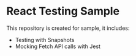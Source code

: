 # React Testing Sample

This repository is created for sample, it includes:

- Testing with Snapshots
- Mocking Fetch API calls with Jest
